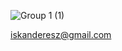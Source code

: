 ![Group 1 (1)](https://user-images.githubusercontent.com/100485088/218311895-5644c5a4-f5c2-46af-9161-82a02699800e.png)

iskanderesz@gmail.com

